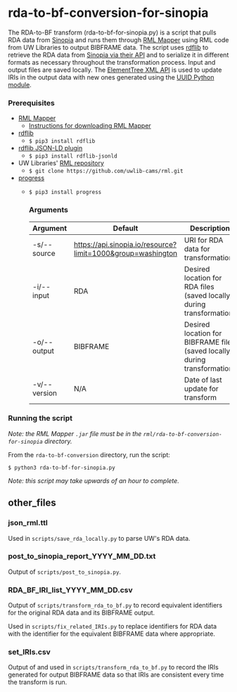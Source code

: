 # rda-to-bf-conversion-for-sinopia
The RDA-to-BF transform (rda-to-bf-for-sinopia.py) is a script that pulls RDA data from [Sinopia](https://sinopia.io/) and runs them through [RML Mapper](https://github.com/RMLio/rmlmapper-java) using RML code from UW Libraries to output BIBFRAME data. The script uses [rdflib](https://rdflib.readthedocs.io/en/stable/) to retrieve the RDA data from [Sinopia via their API](https://ld4p.github.io/sinopia_api/) and to serialize it in different formats as necessary throughout the transformation process. Input and output files are saved locally. The [ElementTree XML API](https://docs.python.org/3/library/xml.etree.elementtree.html) is used to update IRIs in the output data with new ones generated using the [UUID Python module](https://docs.python.org/3/library/uuid.html).

### Prerequisites
 - [RML Mapper](https://github.com/RMLio/rmlmapper-java)
    - [Instructions for downloading RML Mapper](https://docs.google.com/document/d/1ufe8nBblVOsVX0HGARHVScPS8arS7cnT0pGPumetdU4/edit?usp=sharing)
 - [rdflib](https://rdflib.readthedocs.io/en/stable/)
    - `$ pip3 install rdflib`
 - [rdflib JSON-LD plugin](https://github.com/RDFLib/rdflib-jsonld)
    - `$ pip3 install rdflib-jsonld`
 - UW Libraries' [RML repository](https://github.com/uwlib-cams/rml)
    - `$ git clone https://github.com/uwlib-cams/rml.git`
 - [progress](https://pypi.org/project/progress/)
    - `$ pip3 install progress`

		### Arguments
		| Argument | Default | Description |
		|---|---|---|
		| -s/--source | <https://api.sinopia.io/resource?limit=1000&group=washington> | URI for RDA data for transformation |
		| -i/--input | RDA | Desired location for RDA files (saved locally during transformation) |
		| -o/--output | BIBFRAME | Desired location for BIBFRAME files (saved locally during transformation) |
		| -v/--version | N/A | Date of last update for transform |

### Running the script
_Note: the RML Mapper `.jar` file must be in the `rml/rda-to-bf-conversion-for-sinopia` directory._

From the `rda-to-bf-conversion` directory, run the script:
```
$ python3 rda-to-bf-for-sinopia.py
```

_Note: this script may take upwards of an hour to complete._

## other_files
### json_rml.ttl
Used in `scripts/save_rda_locally.py` to parse UW's RDA data.

### post_to_sinopia_report_YYYY_MM_DD.txt
Output of `scripts/post_to_sinopia.py`.

### RDA_BF_IRI_list_YYYY_MM_DD.csv
Output of `scripts/transform_rda_to_bf.py` to record equivalent identifiers for the original RDA data and its BIBFRAME output.

Used in `scripts/fix_related_IRIs.py` to replace identifiers for RDA data with the identifier for the equivalent BIBFRAME data where appropriate.

### set_IRIs.csv
Output of and used in `scripts/transform_rda_to_bf.py` to record the IRIs generated for output BIBFRAME data so that IRIs are consistent every time the transform is run.

